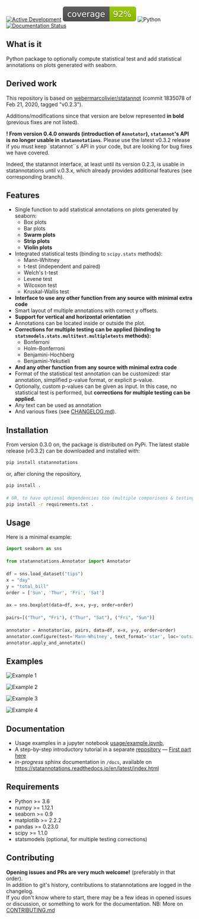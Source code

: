 [![Active Development](https://img.shields.io/badge/Maintenance%20Level-Actively%20Developed-brightgreen.svg)](https://gist.github.com/cheerfulstoic/d107229326a01ff0f333a1d3476e068d) ![coverage](https://raw.githubusercontent.com/trevismd/statannotations/master/coverage.svg)  ![Python](https://img.shields.io/badge/Python-3.6%2B-blue)[![Documentation Status](https://readthedocs.org/projects/statannotations/badge/?version=latest)](https://statannotations.readthedocs.io/en/master/?badge=latest)

## What is it

Python package to optionally compute statistical test and add statistical
annotations on plots generated with seaborn.

## Derived work

This repository is based on
[webermarcolivier/statannot](https://github.com/webermarcolivier/statannot)
 (commit 1835078 of Feb 21, 2020, tagged "v0.2.3").

Additions/modifications since that version are below represented **in bold**
(previous fixes are not listed).

**! From version 0.4.0 onwards (introduction of `Annotator`), `statannot`'s API 
is no longer usable in `statannotations`**. 
Please use the latest v0.3.2 release if you must keep `statannot``s API in your 
code, but are looking for bug fixes we have covered.

Indeed, the statannot interface, at least until its version 0.2.3, is usable in
statannotations until v.0.3.x, which already provides additional features (see
corresponding branch).

## Features

- Single function to add statistical annotations on plots
  generated by seaborn:
    - Box plots
    - Bar plots
    - **Swarm plots**
    - **Strip plots**
    - **Violin plots** 
- Integrated statistical tests (binding to `scipy.stats` methods):
    - Mann-Whitney
    - t-test (independent and paired)
    - Welch's t-test
    - Levene test
    - Wilcoxon test
    - Kruskal-Wallis test
- **Interface to use any other function from any source with minimal extra
  code**
- Smart layout of multiple annotations with correct y offsets.
- **Support for vertical and horizontal orientation**
- Annotations can be located inside or outside the plot.
- **Corrections for multiple testing can be applied
  (binding to `statsmodels.stats.multitest.multipletests` methods):**
    - Bonferroni
    - Holm-Bonferroni
    - Benjamini-Hochberg
    - Benjamini-Yekutieli
- **And any other function from any source with minimal extra code**
- Format of the statistical test annotation can be customized:
      star annotation, simplified p-value format, or explicit p-value.
- Optionally, custom p-values can be given as input.
      In this case, no statistical test is performed, but **corrections for
      multiple testing can be applied.**
- Any text can be used as annotation
- And various fixes (see
  [CHANGELOG.md](https://github.com/trevismd/statannotations/blob/master/CHANGELOG.md)).

## Installation

From version 0.3.0 on, the package is distributed on PyPi.
The latest stable release (v0.3.2) can be downloaded and installed with:
```bash
pip install statannotations
```

or, after cloning the repository,
```bash
pip install .

# OR, to have optional dependencies too (multiple comparisons & testing)
pip install -r requirements.txt .
```

## Usage

Here is a minimal example:

```python
import seaborn as sns

from statannotations.Annotator import Annotator

df = sns.load_dataset("tips")
x = "day"
y = "total_bill"
order = ['Sun', 'Thur', 'Fri', 'Sat']

ax = sns.boxplot(data=df, x=x, y=y, order=order)

pairs=[("Thur", "Fri"), ("Thur", "Sat"), ("Fri", "Sun")]

annotator = Annotator(ax, pairs, data=df, x=x, y=y, order=order)
annotator.configure(test='Mann-Whitney', text_format='star', loc='outside')
annotator.apply_and_annotate()
```

## Examples

![Example 1](https://raw.githubusercontent.com/trevismd/statannotations/master/usage/example_non-hue_outside.png)

![Example 2](https://raw.githubusercontent.com/trevismd/statannotations/master/usage/example_hue_layout.png)

![Example 3](https://raw.githubusercontent.com/trevismd/statannotations/master/usage/flu_dataset_log_scale_in_axes.svg)

![Example 4](https://raw.githubusercontent.com/trevismd/statannotations/master/usage/HorizontalBarplotOutside.png)

## Documentation

- Usage examples in a jupyter notebook [usage/example.ipynb](https://github.com/trevismd/statannotations/master/usage/example.ipynb),
- A step-by-step introductory tutorial in a separate [repository](https://github.com/trevismd/statannotations-tutorials) 
  &mdash; [First part here](https://github.com/trevismd/statannotations-tutorials/blob/main/Tutorial_1/Statannotations-Tutorial-1.ipynb)
- *in-progress* sphinx documentation in `/docs`, available on https://statannotations.readthedocs.io/en/latest/index.html

## Requirements

+ Python >= 3.6
+ numpy >= 1.12.1
+ seaborn >= 0.9
+ matplotlib >= 2.2.2
+ pandas >= 0.23.0
+ scipy >= 1.1.0
+ statsmodels (optional, for multiple testing corrections)

## Contributing

**Opening issues and PRs are very much welcome!** (preferably in that order).  
In addition to git's history, contributions to statannotations are logged in
the changelog.  
If you don't know where to start, there may be a few ideas in opened issues or
discussion, or something to work for the documentation.
NB: More on [CONTRIBUTING.md](CONTRIBUTING.md)
